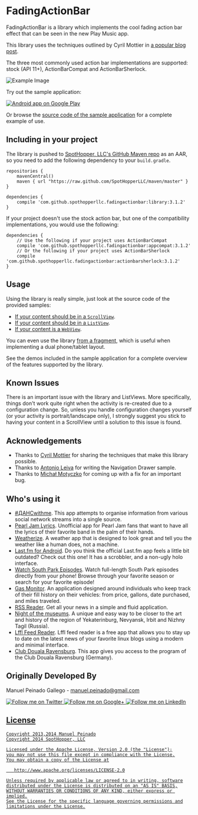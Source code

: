 FadingActionBar
==================

FadingActionBar is a library which implements the cool fading action bar effect that can be seen in the new Play Music app.

This library uses the techniques outlined by Cyril Mottier in [a popular blog post][1].

The three most commonly used action bar implementations are supported: stock (API 11+), ActionBarCompat and ActionBarSherlock.

![Example Image][2]

Try out the sample application:

<a href="https://play.google.com/store/apps/details?id=com.manuelpeinado.fadingactionbar.demo">
  <img alt="Android app on Google Play"
       src="https://developer.android.com/images/brand/en_app_rgb_wo_45.png" />
</a>

Or browse the [source code of the sample application][3] for a complete example of use.

Including in your project
-------------------------

The library is pushed to [SpotHopper, LLC's GitHub Maven repo][21] as an AAR, so you need to add the following dependency to your `build.gradle`.
    
    repositories {
        mavenCentral()
        maven { url "https://raw.github.com/SpotHopperLLC/maven/master" }
    }

    dependencies {
        compile 'com.github.spothopperllc.fadingactionbar:library:3.1.2'
    }
    
If your project doesn't use the stock action bar, but one of the compatibility implementations, you would use the following:

    dependencies {
        // Use the following if your project uses ActionBarCompat
        compile 'com.github.spothopperllc.fadingactionbar:appcompat:3.1.2'
        // Or the following if your project uses ActionBarSherlock
        compile 'com.github.spothopperllc.fadingactionbar:actionbarsherlock:3.1.2'
    }


Usage
-----

Using the library is really simple, just look at the source code of the provided samples:

* [If your content should be in a `ScrollView`][4].
* [If your content should be in a `ListView`][5].
* [If your content is a `WebView`][6].

You can even use the library [from a fragment][7], which is useful when implementing a dual phone/tablet layout.

See the demos included in the sample application for a complete overview of the features supported by the library.

Known Issues
------------

There is an important issue with the library and ListViews. More specifically, things don't work quite right when the activity is re-created due to a configuration change. So, unless you handle configuration changes yourself (or your activity is portrait/landscape only), I strongly suggest you stick to having your content in a ScrollView until a solution to this issue is found.


Acknowledgements
--------------------

* Thanks to [Cyril Mottier][8] for sharing the techniques that make this library possible.
* Thanks to [Antonio Leiva][9] for writing the Navigation Drawer sample.
* Thanks to [Michał Motyczko][10] for coming up with a fix for an important bug.


Who's using it
--------------

* [#ДАНСwithme][11]. This app attempts to organise information from various social network streams into a single source.
* [Pearl Jam Lyrics][12]. Unofficial app for Pearl Jam fans that want to have all the lyrics of their favorite band in the palm of their hands.
* [Weatherize][13]. A weather app that is designed to look great and tell you the weather like a human does, not a machine.
* [Last.fm for Android][14]. Do you think the official Last.fm app feels a little bit outdated? Check out this one! It has a scrobbler, and a non-ugly holo interface.
* [Watch South Park Episodes][15]. Watch full-length South Park episodes directly from your phone! Browse through your favorite season or search for your favorite episode!
* [Gas Monitor][16]. An application designed around individuals who keep track of their fill history on their vehicles: from price, gallons, date purchased, and miles traveled.
* [RSS Reader][17]. Get all your news in a simple and fluid application.
* [Night of the museums][18]. A unique and easy way to be closer to the art and history of the region of Yekaterinburg, Nevyansk, Irbit and Nizhny Tagil (Russia).
* [Lffl Feed Reader][19]. Lffl feed reader is a free app that allows you to stay up to date on the latest news of your favorite linux blogs using a modern and minimal interface.
* [Club Douala Ravensburg][20]. This app gives you access to the program of the Club Douala Ravensburg (Germany).


Originally Developed By
--------------------

Manuel Peinado Gallego - <manuel.peinado@gmail.com>

<a href="https://twitter.com/mpg2">
  <img alt="Follow me on Twitter"
       src="https://raw.github.com/ManuelPeinado/NumericPageIndicator/master/art/twitter.png" />
</a>
<a href="https://plus.google.com/106514622630861903655">
  <img alt="Follow me on Google+"
       src="https://raw.github.com/ManuelPeinado/NumericPageIndicator/master/art/google-plus.png" />
</a>
<a href="http://www.linkedin.com/pub/manuel-peinado-gallego/1b/435/685">
  <img alt="Follow me on LinkedIn"
       src="https://raw.github.com/ManuelPeinado/NumericPageIndicator/master/art/linkedin.png" />


License
-----------

    Copyright 2013,2014 Manuel Peinado
    Copyright 2014 SpotHopper, LLC

    Licensed under the Apache License, Version 2.0 (the "License");
    you may not use this file except in compliance with the License.
    You may obtain a copy of the License at

       http://www.apache.org/licenses/LICENSE-2.0

    Unless required by applicable law or agreed to in writing, software
    distributed under the License is distributed on an "AS IS" BASIS,
    WITHOUT WARRANTIES OR CONDITIONS OF ANY KIND, either express or implied.
    See the License for the specific language governing permissions and
    limitations under the License.




 [1]: http://cyrilmottier.com/2013/05/24/pushing-the-actionbar-to-the-next-level/
 [2]: https://raw.github.com/SpotHopperLLC/FadingActionBar/master/art/readme_pic.png
 [3]: https://github.com/SpotHopperLLC/FadingActionBar/tree/master/samples-stock
 [4]: https://github.com/SpotHopperLLC/FadingActionBar/blob/master/samples-stock/src/com/manuelpeinado/fadingactionbar/demo/ScrollViewActivity.java
 [5]: https://github.com/SpotHopperLLC/FadingActionBar/blob/master/samples-stock/src/com/manuelpeinado/fadingactionbar/demo/ListViewActivity.java
 [6]: https://github.com/SpotHopperLLC/FadingActionBar/blob/master/samples-stock/src/com/manuelpeinado/fadingactionbar/demo/WebViewActivity.java
 [7]: https://github.com/SpotHopperLLC/FadingActionBar/blob/master/samples-stock/src/com/manuelpeinado/fadingactionbar/demo/SampleFragment.java
 [8]: http://cyrilmottier.com
 [9]: https://github.com/antoniolg
 [10]: https://github.com/mozarcik/
 [11]: https://play.google.com/store/apps/details?id=com.yavorivanov.android.danswithme
 [12]: https://play.google.com/store/apps/details?id=com.juannale.pearljamlyricsapp
 [13]: https://play.google.com/store/apps/details?id=com.etheralstudios.weatherize
 [14]: https://play.google.com/store/apps/details?id=com.garli.lastfm
 [15]: https://play.google.com/store/apps/details?id=com.praxis.splol
 [16]: https://play.google.com/store/apps/details?id=com.designloaf.gasmonitor
 [17]: https://play.google.com/store/apps/details?id=com.simukoni.mobile.rss
 [18]: https://play.google.com/store/apps/details?id=ru.xlebstudio.nightmuseum
 [19]: https://play.google.com/store/apps/details?id=com.ivanenr.lfflfeedreader
 [20]: https://play.google.com/store/apps/details?id=com.mikebdev.douala
 [21]: https://github.com/SpotHopperLLC/maven
